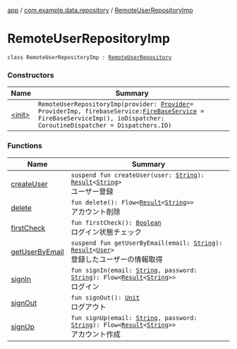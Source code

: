 [app](../../index.md) / [com.example.data.repository](../index.md) / [RemoteUserRepositoryImp](./index.md)

# RemoteUserRepositoryImp

`class RemoteUserRepositoryImp : `[`RemoteUserRepository`](../-remote-user-repository/index.md)

### Constructors

| Name | Summary |
|---|---|
| [&lt;init&gt;](-init-.md) | `RemoteUserRepositoryImp(provider: `[`Provider`](../../com.example.musicdictionaryandroid.data.remote.network/-provider/index.md)` = ProviderImp, firebaseService: `[`FireBaseService`](../../com.example.musicdictionaryandroid.data.remote.firebase/-fire-base-service/index.md)` = FireBaseServiceImp(), ioDispatcher: CoroutineDispatcher = Dispatchers.IO)` |

### Functions

| Name | Summary |
|---|---|
| [createUser](create-user.md) | `suspend fun createUser(user: `[`String`](https://kotlinlang.org/api/latest/jvm/stdlib/kotlin/-string/index.html)`): `[`Result`](../../com.example.domain.model.value/-result/index.md)`<`[`String`](https://kotlinlang.org/api/latest/jvm/stdlib/kotlin/-string/index.html)`>`<br>ユーザー登録 |
| [delete](delete.md) | `fun delete(): Flow<`[`Result`](../../com.example.domain.model.value/-result/index.md)`<`[`String`](https://kotlinlang.org/api/latest/jvm/stdlib/kotlin/-string/index.html)`>>`<br>アカウント削除 |
| [firstCheck](first-check.md) | `fun firstCheck(): `[`Boolean`](https://kotlinlang.org/api/latest/jvm/stdlib/kotlin/-boolean/index.html)<br>ログイン状態チェック |
| [getUserByEmail](get-user-by-email.md) | `suspend fun getUserByEmail(email: `[`String`](https://kotlinlang.org/api/latest/jvm/stdlib/kotlin/-string/index.html)`): `[`Result`](../../com.example.domain.model.value/-result/index.md)`<`[`User`](../../com.example.domain.model.entity/-user/index.md)`>`<br>登録したユーザーの情報取得 |
| [signIn](sign-in.md) | `fun signIn(email: `[`String`](https://kotlinlang.org/api/latest/jvm/stdlib/kotlin/-string/index.html)`, password: `[`String`](https://kotlinlang.org/api/latest/jvm/stdlib/kotlin/-string/index.html)`): Flow<`[`Result`](../../com.example.domain.model.value/-result/index.md)`<`[`String`](https://kotlinlang.org/api/latest/jvm/stdlib/kotlin/-string/index.html)`>>`<br>ログイン |
| [signOut](sign-out.md) | `fun signOut(): `[`Unit`](https://kotlinlang.org/api/latest/jvm/stdlib/kotlin/-unit/index.html)<br>ログアウト |
| [signUp](sign-up.md) | `fun signUp(email: `[`String`](https://kotlinlang.org/api/latest/jvm/stdlib/kotlin/-string/index.html)`, password: `[`String`](https://kotlinlang.org/api/latest/jvm/stdlib/kotlin/-string/index.html)`): Flow<`[`Result`](../../com.example.domain.model.value/-result/index.md)`<`[`String`](https://kotlinlang.org/api/latest/jvm/stdlib/kotlin/-string/index.html)`>>`<br>アカウント作成 |
